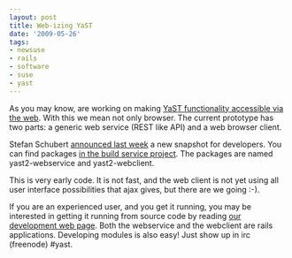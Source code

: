 ```yaml
---
layout: post
title: Web-izing YaST
date: '2009-05-26'
tags:
- newsuse
- rails
- software
- suse
- yast
---
```


As you may know, are working on making [YaST functionality accessible via the web][4]. With this we mean not only browser. The current prototype has two parts: a generic web service (REST like API) and a web browser client.

Stefan Schubert [announced last week][1] a new snapshot for developers. You can find packages [in the build service project][2]. The packages are named yast2-webservice and yast2-webclient.

This is very early code. It is not fast, and the web client is not yet using all user interface possibilities that ajax gives, but there are we going :-).

If you are an experienced user, and you get it running, you may be interested in getting it running from source code by reading [our development web page][3]. Both the webservice and the webclient are rails applications. Developing modules is also easy! Just show up in irc (freenode) #yast.

[1]: http://lists.opensuse.org/yast-devel/2009-05/msg00008.html  
[2]: http://download.opensuse.org/repositories/YaST:/Web  
[3]: http://en.opensuse.org/YaST/Web/Development  
[4]: http://en.opensuse.org/YaST/Web

